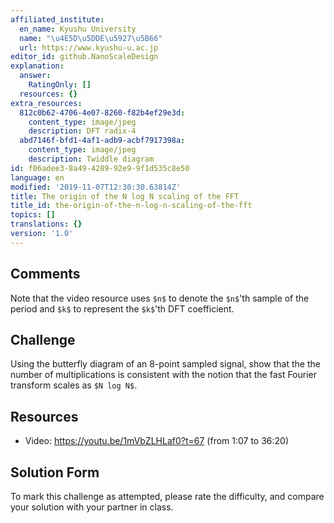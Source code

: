 ```yaml
---
affiliated_institute:
  en_name: Kyushu University
  name: "\u4E5D\u5DDE\u5927\u5B66"
  url: https://www.kyushu-u.ac.jp
editor_id: github.NanoScaleDesign
explanation:
  answer:
    RatingOnly: []
  resources: {}
extra_resources:
  812c0b62-4706-4e07-8260-f82b4ef29e3d:
    content_type: image/jpeg
    description: DFT radix-4
  abd7146f-bfd1-4af1-adb9-acbf7917398a:
    content_type: image/jpeg
    description: Twiddle diagram
id: f06adee3-8a49-4289-92e9-9f1d535c8e50
language: en
modified: '2019-11-07T12:30:30.63814Z'
title: The origin of the N log N scaling of the FFT
title_id: the-origin-of-the-n-log-n-scaling-of-the-fft
topics: []
translations: {}
version: '1.0'
---
```


## Comments
Note that the video resource uses `$n$` to denote the `$n$`'th sample of the period and `$k$` to represent the `$k$`'th DFT coefficient.


## Challenge
Using the butterfly diagram of an 8-point sampled signal, show that the the number of multiplications is consistent with the notion that the fast Fourier transform scales as `$N log N$`.

## Resources
- Video: https://youtu.be/1mVbZLHLaf0?t=67 (from 1:07 to 36:20)


## Solution Form
To mark this challenge as attempted, please rate the difficulty, and compare your solution with your partner in class.
